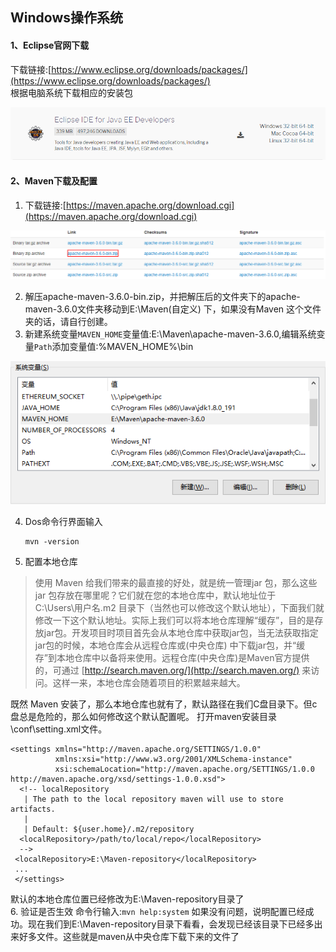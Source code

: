 Windows操作系统
---
#### 1、Eclipse官网下载
下载链接:[https://www.eclipse.org/downloads/packages/](https://www.eclipse.org/downloads/packages/)<br>
根据电脑系统下载相应的安装包

![Eclipse安装包](../images/Eclipse安装包.png)

#### 2、Maven下载及配置
1. 下载链接:[https://maven.apache.org/download.cgi](https://maven.apache.org/download.cgi)  

![Maven安装包](../images/Maven安装包.png)

2. 解压apache-maven-3.6.0-bin.zip，并把解压后的文件夹下的apache-maven-3.6.0文件夹移动到E:\Maven(自定义) 下，如果没有Maven 这个文件夹的话，请自行创建。  
3. 新建系统变量`MAVEN_HOME`变量值:E:\Maven\apache-maven-3.6.0,编辑系统变量`Path`添加变量值:%MAVEN_HOME%\bin  
 
![Maven环境变量](../images/Maven环境变量.png)

4. Dos命令行界面输入 

       mvn -version
5. 配置本地仓库 
>使用 Maven 给我们带来的最直接的好处，就是统一管理jar 包，那么这些 jar 包存放在哪里呢？它们就在您的本地仓库中，默认地址位于 C:\Users\用户名.m2 目录下（当然也可以修改这个默认地址），下面我们就修改一下这个默认地址。实际上我们可以将本地仓库理解“缓存”，目的是存放jar包。开发项目时项目首先会从本地仓库中获取jar包，当无法获取指定jar包的时候，本地仓库会从远程仓库或(中央仓库) 中下载jar包，并“缓存”到本地仓库中以备将来使用。远程仓库(中央仓库)是Maven官方提供的，可通过 [http://search.maven.org/](http://search.maven.org/) 来访问。这样一来，本地仓库会随着项目的积累越来越大。

既然 Maven 安装了，那么本地仓库也就有了，默认路径在我们C盘目录下。但c盘总是危险的，那么如何修改这个默认配置呢。 
打开maven安装目录\conf\setting.xml文件。
```
<settings xmlns="http://maven.apache.org/SETTINGS/1.0.0"
          xmlns:xsi="http://www.w3.org/2001/XMLSchema-instance"
          xsi:schemaLocation="http://maven.apache.org/SETTINGS/1.0.0 http://maven.apache.org/xsd/settings-1.0.0.xsd">
  <!-- localRepository
   | The path to the local repository maven will use to store artifacts.
   |
   | Default: ${user.home}/.m2/repository
  <localRepository>/path/to/local/repo</localRepository>
  -->
 <localRepository>E:\Maven-repository</localRepository>
 ...
 </settings>
```
默认的本地仓库位置已经修改为E:\Maven-repository目录了  
6. 验证是否生效 
命令行输入:`mvn help:system` 
如果没有问题，说明配置已经成功。现在我们到E:\Maven-repository目录下看看，会发现已经该目录下已经多出来好多文件。这些就是maven从中央仓库下载下来的文件了
